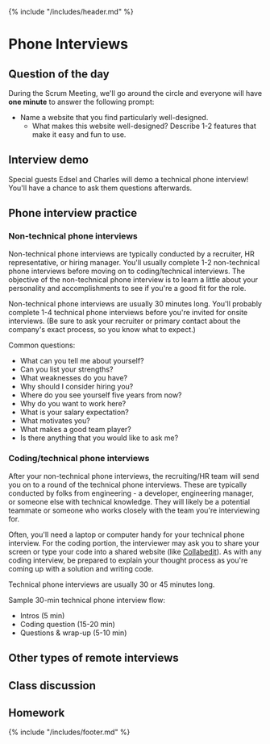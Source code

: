 {% include "/includes/header.md" %}

# Phone Interviews

## Question of the day

During the Scrum Meeting, we'll go around the circle and everyone will have **one minute** to answer the following prompt:

* Name a website that you find particularly well-designed.
  * What makes this website well-designed? Describe 1-2 features that make it easy and fun to use.

## Interview demo

Special guests Edsel and Charles will demo a technical phone interview! You'll have a chance to ask them questions afterwards.

## Phone interview practice

### Non-technical phone interviews

Non-technical phone interviews are typically conducted by a recruiter, HR representative, or hiring manager. You'll usually complete 1-2 non-technical phone interviews before moving on to coding/technical interviews. The objective of the non-technical phone interview is to learn a little about your personality and accomplishments to see if you're a good fit for the role.

Non-technical phone interviews are usually 30 minutes long. You'll probably complete 1-4 technical phone interviews before you're invited for onsite interviews. (Be sure to ask your recruiter or primary contact about the company's exact process, so you know what to expect.)

Common questions:

* What can you tell me about yourself?
* Can you list your strengths?
* What weaknesses do you have?
* Why should I consider hiring you?
* Where do you see yourself five years from now?
* Why do you want to work here?
* What is your salary expectation?
* What motivates you?
* What makes a good team player?
* Is there anything that you would like to ask me?

### Coding/technical phone interviews

After your non-technical phone interviews, the recruiting/HR team will send you on to a round of the technical phone interviews. These are typically conducted by folks from engineering - a developer, engineering manager, or someone else with technical knowledge. They will likely be a potential teammate or someone who works closely with the team you're interviewing for.

Often, you'll need a laptop or computer handy for your technical phone interview. For the coding portion, the interviewer may ask you to share your screen or type your code into a shared website (like [Collabedit](http://collabedit.com/)). As with any coding interview, be prepared to explain your thought process as you're coming up with a solution and writing code.

Technical phone interviews are usually 30 or 45 minutes long.

Sample 30-min technical phone interview flow:
* Intros (5 min)
* Coding question (15-20 min)
* Questions & wrap-up (5-10 min)

## Other types of remote interviews

## Class discussion

## Homework

{% include "/includes/footer.md" %}
